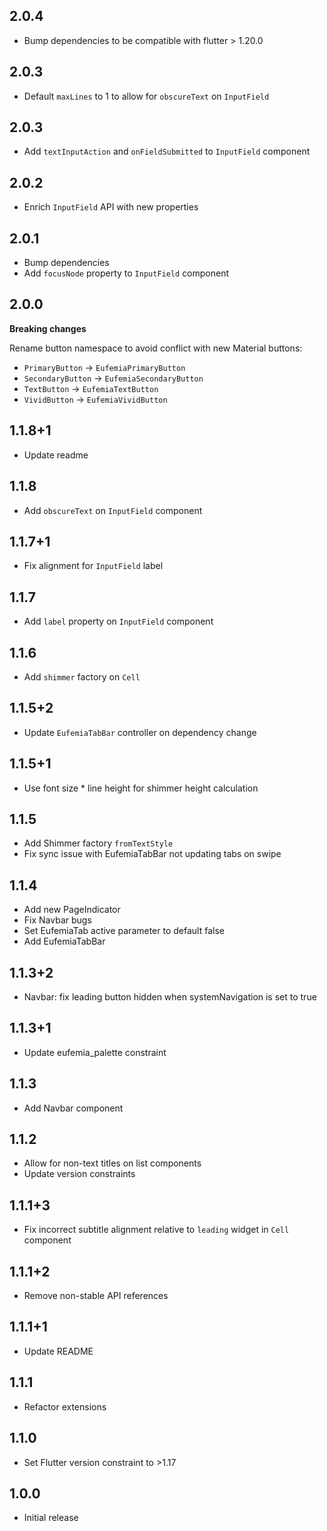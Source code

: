 ## 2.0.4

- Bump dependencies to be compatible with flutter > 1.20.0

## 2.0.3

- Default `maxLines` to 1 to allow for `obscureText` on `InputField`

## 2.0.3

- Add `textInputAction` and `onFieldSubmitted` to `InputField` component

## 2.0.2

- Enrich `InputField` API with new properties

## 2.0.1

- Bump dependencies
- Add `focusNode` property to `InputField` component

## 2.0.0

**Breaking changes**

Rename button namespace to avoid conflict with new Material buttons:

- `PrimaryButton` → `EufemiaPrimaryButton`
- `SecondaryButton` → `EufemiaSecondaryButton`
- `TextButton` → `EufemiaTextButton`
- `VividButton` → `EufemiaVividButton`

## 1.1.8+1

- Update readme

## 1.1.8

- Add `obscureText` on `InputField` component

## 1.1.7+1

- Fix alignment for `InputField` label

## 1.1.7

- Add `label` property on `InputField` component

## 1.1.6

- Add `shimmer` factory on `Cell`

## 1.1.5+2

- Update `EufemiaTabBar` controller on dependency change

## 1.1.5+1

- Use font size \* line height for shimmer height calculation

## 1.1.5

- Add Shimmer factory `fromTextStyle`
- Fix sync issue with EufemiaTabBar not updating tabs on swipe

## 1.1.4

- Add new PageIndicator
- Fix Navbar bugs
- Set EufemiaTab active parameter to default false
- Add EufemiaTabBar

## 1.1.3+2

- Navbar: fix leading button hidden when systemNavigation is set to true

## 1.1.3+1

- Update eufemia_palette constraint

## 1.1.3

- Add Navbar component

## 1.1.2

- Allow for non-text titles on list components
- Update version constraints

## 1.1.1+3

- Fix incorrect subtitle alignment relative to `leading` widget in `Cell` component

## 1.1.1+2

- Remove non-stable API references

## 1.1.1+1

- Update README

## 1.1.1

- Refactor extensions

## 1.1.0

- Set Flutter version constraint to >1.17

## 1.0.0

- Initial release
